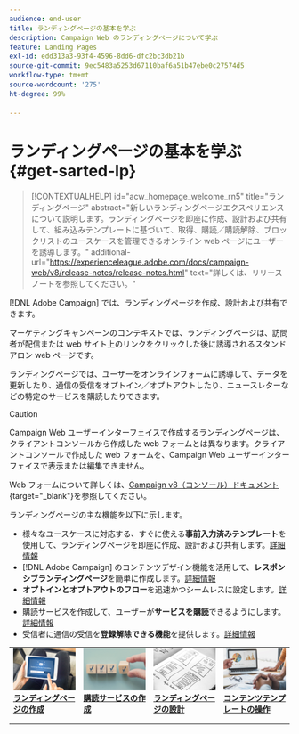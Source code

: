 ```yaml
---
audience: end-user
title: ランディングページの基本を学ぶ
description: Campaign Web のランディングページについて学ぶ
feature: Landing Pages
exl-id: edd313a3-93f4-4596-8dd6-dfc2bc3db21b
source-git-commit: 9ec5483a5253d67110baf6a51b47ebe0c27574d5
workflow-type: tm+mt
source-wordcount: '275'
ht-degree: 99%

---
```


# ランディングページの基本を学ぶ {#get-sarted-lp}

>[!CONTEXTUALHELP]
>id="acw_homepage_welcome_rn5"
>title="ランディングページ"
>abstract="新しいランディングページエクスペリエンスについて説明します。ランディングページを即座に作成、設計および共有して、組み込みテンプレートに基づいて、取得、購読／購読解除、ブロックリストのユースケースを管理できるオンライン web ページにユーザーを誘導します。"
>additional-url="https://experienceleague.adobe.com/docs/campaign-web/v8/release-notes/release-notes.html" text="詳しくは、リリースノートを参照してください。"

[!DNL Adobe Campaign] では、ランディングページを作成、設計および共有できます。

マーケティングキャンペーンのコンテキストでは、ランディングページは、訪問者が配信または web サイト上のリンクをクリックした後に誘導されるスタンドアロン web ページです。

ランディングページでは、ユーザーをオンラインフォームに誘導して、データを更新したり、通信の受信をオプトイン／オプトアウトしたり、ニュースレターなどの特定のサービスを購読したりできます。

>[!CAUTION]
>
>Campaign Web ユーザーインターフェイスで作成するランディングページは、クライアントコンソールから作成した web フォームとは異なります。クライアントコンソールで作成した web フォームを、Campaign Web ユーザーインターフェイスで表示または編集できません。
>
>Web フォームについて詳しくは、[Campaign v8（コンソール）ドキュメント](https://experienceleague.adobe.com/docs/campaign/campaign-v8/content/webapps.html?lang=ja){target="_blank"}を参照してください。

ランディングページの主な機能を以下に示します。

* 様々なユースケースに対応する、すぐに使える&#x200B;**事前入力済みテンプレート**&#x200B;を使用して、ランディングページを即座に作成、設計および共有します。[詳細情報](create-lp.md)
* [!DNL Adobe Campaign] のコンテンツデザイン機能を活用して、**レスポンシブランディングページ**&#x200B;を簡単に作成します。[詳細情報](lp-content.md)
* **オプトインとオプトアウトのフロー**&#x200B;を迅速かつシームレスに設定します。[詳細情報](lp-use-cases.md)
* 購読サービスを作成して、ユーザーが&#x200B;**サービスを購読**&#x200B;できるようにします。[詳細情報](lp-use-cases.md#lp-subscription)
* 受信者に通信の受信を&#x200B;**登録解除できる機能**&#x200B;を提供します。[詳細情報](lp-use-cases.md#lp-unsubscription)
  <!--Send a **confirmation email** upon opt-in or opt-out.-->

<table style="table-layout:fixed"><tr style="border: 0;">
<td>
<a href="create-lp.md">
<img alt="リード" src="../assets/do-not-localize/lp-subscription.jpeg">
</a>
<div><a href="create-lp.md"><strong>ランディングページの作成</strong>
</div>
<p>
</td>
<td>
<a href="../audience/manage-services.md">
<img alt="低頻度" src="../assets/do-not-localize/lp-list.jpg">
</a>
<div>
<a href="../audience/manage-services.md"><strong>購読サービスの作成</strong></a>
</div>
<p></td>
<td>
<a href="lp-content.md">
<img alt="検証" src="../assets/do-not-localize/lp-design.jpg">
</a>
<div>
<a href="lp-content.md"><strong>ランディングページの設計</strong></a>
</div>
<p>
</td>
<td>
<a href="lp-templates.md">
<img alt="検証" src="../assets/do-not-localize/lp-reporting.jpg">
</a>
<div>
<a href="lp-templates.md"><strong>コンテンツテンプレートの操作</strong></a>
</div>
<p>
</td>
</tr></table>
